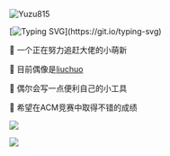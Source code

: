 <p align="left"> <img src="https://komarev.com/ghpvc/?username=Yuzu815" alt="Yuzu815" /> </p>

[![Typing SVG](https://readme-typing-svg.herokuapp.com?font=Roboto+Slab&size=30&color=FF7C04&vCenter=true&lines=Hi!+Here+is+yuzu815!)](https://git.io/typing-svg)

👋 一个正在努力追赶大佬的小萌新

🌱 目前偶像是[liuchuo](https://liuchuo.net)

💬 偶尔会写一点便利自己的小工具

🔭 希望在ACM竞赛中取得不错的成绩


![](https://github-readme-stats.vercel.app/api/top-langs/?username=Yuzu815&layout=compact)

![](https://github-readme-stats.vercel.app/api?username=Yuzu815)
